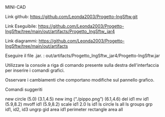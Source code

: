 MINI-CAD

Link github: https://github.com/Leonda2003/Progetto-IngSftw.git

Link Eseguibile: https://github.com/Leonda2003/Progetto-IngSftw/tree/main/out/artifacts/Progetto_IngSftw_jar4

Link diagrammi: https://github.com/Leonda2003/Progetto-IngSftw/tree/main/out/artifacts


Eseguire il file .jar. : out/artifacts/Progetto_IngSftw_jar4/Progetto-IngSftw.jar

Utilizzare la console a riga di comando presente sulla destra dell'interfaccia per inserire i comandi grafici.

Osservare i cambiamenti che comportano modifiche sul pannello grafico.

Comandi suggeriti

new circle (5.0) (3.1,4.5)
new img (“./pippo.png”) (6.1,4.6)
del id1
mv id1 (5.9,8.2)
mvoff id1 (5.9,8.2)
scale id1 2.0
ls id1
ls circle
ls all
ls groups
grp id1, id2, id3
ungrp gid
area id1
perimeter rectangle
area all